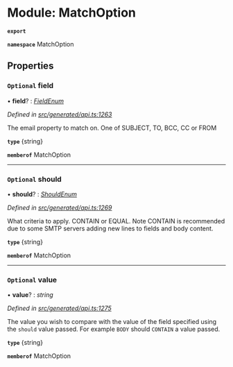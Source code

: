 # Module: MatchOption

**`export`** 

**`namespace`** MatchOption

## Properties

### `Optional` field

• **field**? : *[FieldEnum](../enums/_generated_api_.matchoption.fieldenum.md)*

*Defined in [src/generated/api.ts:1263](https://github.com/mailslurp/mailslurp-client-ts-js/blob/5d485ad/src/generated/api.ts#L1263)*

The email property to match on. One of SUBJECT, TO, BCC, CC or FROM

**`type`** {string}

**`memberof`** MatchOption

___

### `Optional` should

• **should**? : *[ShouldEnum](../enums/_generated_api_.matchoption.shouldenum.md)*

*Defined in [src/generated/api.ts:1269](https://github.com/mailslurp/mailslurp-client-ts-js/blob/5d485ad/src/generated/api.ts#L1269)*

What criteria to apply. CONTAIN or EQUAL. Note CONTAIN is recommended due to some SMTP servers adding new lines to fields and body content.

**`type`** {string}

**`memberof`** MatchOption

___

### `Optional` value

• **value**? : *string*

*Defined in [src/generated/api.ts:1275](https://github.com/mailslurp/mailslurp-client-ts-js/blob/5d485ad/src/generated/api.ts#L1275)*

The value you wish to compare with the value of the field specified using the `should` value passed. For example `BODY` should `CONTAIN` a value passed.

**`type`** {string}

**`memberof`** MatchOption
